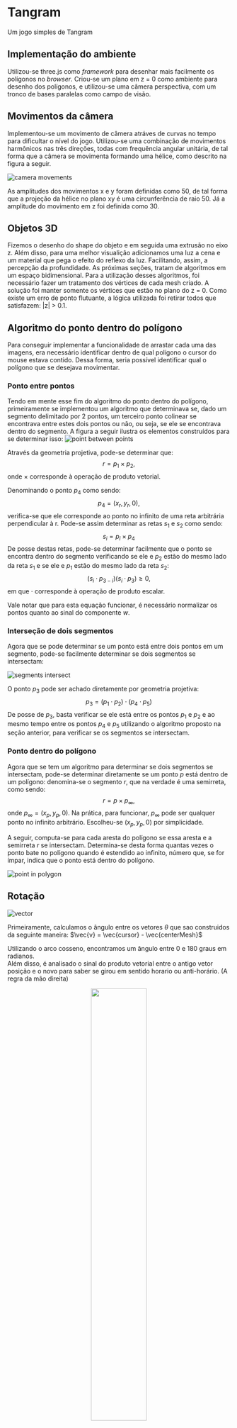 # Tangram

Um jogo simples de Tangram

## Implementação do ambiente

Utilizou-se three.js como _framework_ para desenhar mais facilmente
os polígonos no _browser_. Criou-se um plano em z = 0 como ambiente para
desenho dos polígonos, e utilizou-se  uma câmera perspectiva, com um tronco
de bases paralelas como campo de visão.

## Movimentos da câmera

Implementou-se um movimento de câmera
atráves de curvas no tempo para dificultar o nível do jogo. Utilizou-se
uma combinação de movimentos harmônicos nas três direções, todas com
frequência angular unitária, de tal forma que a câmera se movimenta
formando uma hélice, como descrito na figura a seguir.

![camera movements](./asset/helix.png)

As amplitudes dos movimentos x e y foram definidas como 50, de tal forma
que a projeção da hélice no plano xy é uma circunferência de raio 50.
Já a amplitude do movimento em z foi definida como 30.

## Objetos 3D
Fizemos o desenho do shape do objeto e em seguida uma extrusão no eixo z. Além disso, 
para uma melhor visualição adicionamos uma luz a cena e um material que pega o efeito 
do reflexo da luz. Facilitando, assim, a percepção da profundidade. As próximas seções, 
tratam de algoritmos em um espaço bidimensional. Para a utilização desses algoritmos, 
foi necessário fazer um tratamento dos vértices de cada mesh criado. A solução foi manter
somente os vértices que estão no plano do z = 0. Como existe um erro de ponto flutuante, 
a lógica utilizada foi retirar todos que satisfazem: |z| > 0.1.

## Algoritmo do ponto dentro do polígono
Para conseguir implementar a funcionalidade de arrastar cada uma das imagens,
era necessário identificar dentro de qual polígono o cursor do mouse estava
contido. Dessa forma, seria possível identificar qual o polígono que se desejava
movimentar.

### Ponto entre pontos
Tendo em mente esse fim do algoritmo do ponto dentro do polígono, primeiramente
se implementou um algoritmo que determinava se, dado um segmento delimitado por 2
pontos, um terceiro ponto colinear se encontrava entre estes dois pontos ou não, ou
seja, se ele se encontrava dentro do segmento. A figura a seguir ilustra os elementos
construídos para se determinar isso:
![point between points](./asset/point-between-points.svg)

Através da geometria projetiva, pode-se determinar que:
$$r = p_1\times p_2,$$
onde $\times$ corresponde à operação de produto vetorial.

Denominando o ponto $p_4$ como sendo:
$$p_4 = (x_r, y_r, 0),$$
verifica-se que ele corresponde ao ponto no infinito de uma
reta arbitrária perpendicular à r. Pode-se assim determinar as
retas $s_1$ e $s_2$ como sendo:
$$s_i = p_i\times p_4$$
De posse destas retas, pode-se determinar facilmente que o ponto
se encontra dentro do segmento verificando se ele e $p_2$ estão
do mesmo lado da reta $s_1$ e se ele e $p_1$ estão do mesmo lado
da reta $s_2$:
$$(s_i\cdot p_{3 - i})(s_i\cdot p_3) \geq 0,$$
em que $\cdot$ corresponde à operação de produto escalar.

Vale notar que para esta equação funcionar, é necessário normalizar os pontos
quanto ao sinal do componente $w$.

### Interseção de dois segmentos
Agora que se pode determinar se um ponto está entre dois pontos em um segmento,
pode-se facilmente determinar se dois segmentos se intersectam:

![segments intersect](./asset/segments-intersect.svg)

O ponto $p_3$ pode ser achado diretamente por geometria projetiva:
$$p_3 = (p_1\cdot p_2)\cdot(p_4\cdot p_5)$$
De posse de $p_3$, basta verificar se ele está entre os pontos $p_1$
e $p_2$ e ao mesmo tempo entre os pontos $p_4$ e $p_5$ utilizando
o algoritmo proposto na seção anterior, para verificar se os
segmentos se intersectam.

### Ponto dentro do polígono
Agora que se tem um algoritmo para determinar se dois segmentos se intersectam,
pode-se determinar diretamente se um ponto $p$ está dentro de um polígono: denomina-se
o segmento $r$, que na verdade é uma semirreta, como sendo:
$$r = p\times p_\infty,$$
onde $p_\infty = (x_p, y_p, 0)$. Na prática, para funcionar, $p_\infty$ pode ser qualquer
ponto no infinito arbitrário. Escolheu-se $(x_p, y_p, 0)$ por simplicidade.

A seguir, computa-se para cada aresta do polígono se essa aresta e a semirreta $r$ se
intersectam. Determina-se desta forma quantas vezes o ponto bate no polígono quando é
estendido ao infinito, número que, se for ímpar, indica que o ponto está dentro do polígono.

![point in polygon](./asset/point-in-polygon.svg)

## Rotação  

![vector](./asset/vectors.png)

Primeiramente, calculamos o ângulo entre os vetores $\theta$ que sao construidos da seguinte maneira:
$\vec{v} = \vec{cursor} - \vec{centerMesh}$

Utilizando o arco cosseno, encontramos um ângulo entre 0 e 180 graus em radianos.  
Além disso, é analisado o sinal do produto vetorial entre o antigo vetor posição e o novo para saber se girou em sentido horario ou anti-horário. (A regra da mão direita)  

<center> <img src="./asset/mao_direita.jpg"  width=50%> </center>

Vale ressaltar, que para que não exista problema para que o ângulo exceda 180 graus, o movimento do cursor é ¨*trackeado*¨, ou seja, a antiga e a nova posição são atualizadas a ¨todo instante¨.

É necessário, também, converter a posição do mouse para o referencial do Mesh, pois para o Mesh, a origem é o seu centro.


## Algoritmo da área de interseção dos polígonos

A detecção do término do jogo -- ou seja, da correta colocação das peças dentro do
quadrado do Tangran -- depende do cálculo da área de interseção entre o quadrado-solução
e cada uma das peças individuais. Assim, se o jogo identifica que as peças estão essencialmente
em cima do quadrado, sem auto-interseções relevantes, pode-se considerar o jogo como resolvido e
embaralhar as peças a fim de começar uma nova partida.

Para calcular a área de interseção dos polígonos, é necessário três etapas. Primeiro, é computado
(de forma genérica) o polígono de intersecção entre dois polígonos quaisquer. Após isso,
calcula-se a área do polígono-intersecção. Por fim, compara-se a intersecção com a área do
quadrado original.

### Interseção entre polígonos (clipping)

Como as figuras são convexas, foi implementado o algoritmo Sutherland-Hodgman para computar
a intersecção de dois polígonos convexos genéricos. Para isso, iteramos sobre as retas-suporte
das arestas de um dos polígonos no sentido anti-horário. Em cada passo, fazemos o corte do
outro polígono pela reta em questão, "cortando" tudo que estiver do lado de fora do polígono
original.

![clipping](./asset/clipping.svg)

Para fazer cada corte, as arestas do polígono a ser cortado no sentido anti-horário. O polígono
resultante é inicialmente vazio. Se ambos os pontos da aresta estão sob o mesmo lado da reta,
ou esse é o lado de dentro do polígono (caso no qual a aresta é incluída no polígono resultante)
ou esse é o lado de fora do polígono (caso no qual a aresta não é incluída no polígono resultate).
Por outro lado, se os pontos estão em lados diferentes da reta de corte, então se calcula a
intersecção e adiciona o segmento cortado no polígono resultante.

### Cálculo da área de um polígono

No cálculo da área, o polígono é percorrido no sentido anti-horário pelas suas arestas. Para cada
ponto $P = (x_1, x_2, x_3)$ é feita a normalização 
$$P = (p_1, p_2, p_3) = \left(\frac{p_1}{p_3}, \frac{p_2}{p_3}, 1\right) = (x_p, y_p, 1),$$
em que $(x,y)$ é a coordenada do ponto em geometria analítica. A área do paralelogramo resultante
da projecão do segmento $\overline{PQ}$ sobre o eixo $x$ é dado por
$$A = \dfrac{(x_q - x_p) \cdot (y_q + y_p)}{2},$$
de modo que basta acumular essa área para cada aresta do polígono original. Visualmente, as áreas
verdes da figura abaixo contribuirão positivamente com a soma, enquanto as áreas vermelhas
contribuirão de forma negativa com a soma, resutando, ao final, a área do polígono original.

![clipping](./asset/area.svg)

### Detecção de fim de jogo

Por fim, foi feita a detecção do fim do jogo ao comparar-se a área do quadrado-solução com as áreas
das intersecções dos polígonos do Tangran. Como também espera-se que a cobertura no jogo seja
disjunta, também foi calculadas as áreas das intersecções dois a dois dos polígonos pequenos
e subtraído da área de cobertura. Nas equações abaixo, $Q$ é o quadrado e $f, g$ são figuras
do Tangran.

$$A_{\text{cobertura}} = \sum_{f} A[Q \cap f] - \sum_{f \ne g} A[f \cap g]$$

$$\rho_{\text{cobertura}} = \dfrac{A_{\text{cobertura}}}{A[Q]}$$

## Projeções entre o 3D e o 2D

Boa parte da escalabilidade do código veio a tona em virtude de uma projeção
realizada para converter os eventos do mouse para o mundo 3D e vice-versa.

### Projetando da janela do _browser_ para o mundo 3D

Para projetar os pontos do mouse, primeiramente projetou-se essas posições
para o _canvas_, e em seguida projetou-se esta posição para o mundo 3D criando
um raio que parte da câmera e verifica onde houve a interseção com o plano em z = 0.
Não existe um caso de uso para essa direção de projeção, porém ela foi criada
como par da outra direção de fato necessária, descrita a seguir.

### Projetando do mundo 3D para a janela do _browser_

Neste caso, projeta-se primeiro para o NDC da câmera, espaço de coordenadas
normalizado, aproveitando-se dos utilitário do _threejs_ de projeções presentes
nas suas classes de vetores. Em seguida, projeta-se do canvas para a janela do
browser utilizando o procedimento inverso do descrito na seção anterior.
